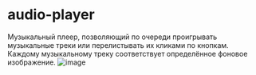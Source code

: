 # audio-player
Музыкальный плеер, позволяющий по очереди проигрывать музыкальные треки или перелистывать их кликами по кнопкам. Каждому музыкальному треку соответствует определённое фоновое изображение.
![image](https://user-images.githubusercontent.com/96482149/157635383-d6dba66d-a9b1-4a2f-96d7-f7a8af4f4ed9.png)
